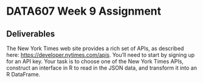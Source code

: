 # DATA607 Week 9 Assignment

## Deliverables

The New York Times web site provides a rich set of APIs, as described here: https://developer.nytimes.com/apis. 
You’ll need to start by signing up for an API key. Your task is to choose one of the New York Times APIs, construct an interface in R to read in the JSON data, and transform it into an R DataFrame.